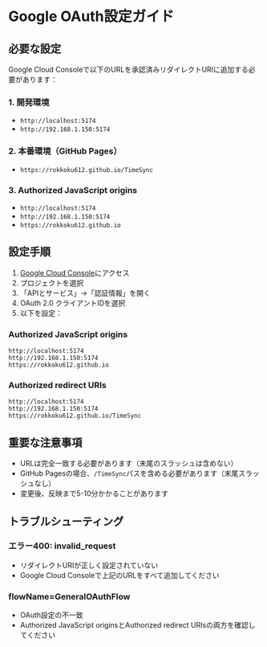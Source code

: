 # Google OAuth設定ガイド

## 必要な設定

Google Cloud Consoleで以下のURLを承認済みリダイレクトURIに追加する必要があります：

### 1. 開発環境
- `http://localhost:5174`
- `http://192.168.1.150:5174`

### 2. 本番環境（GitHub Pages）
- `https://rokkoku612.github.io/TimeSync`

### 3. Authorized JavaScript origins
- `http://localhost:5174`
- `http://192.168.1.150:5174`
- `https://rokkoku612.github.io`

## 設定手順

1. [Google Cloud Console](https://console.cloud.google.com/)にアクセス
2. プロジェクトを選択
3. 「APIとサービス」→「認証情報」を開く
4. OAuth 2.0 クライアントIDを選択
5. 以下を設定：

### Authorized JavaScript origins
```
http://localhost:5174
http://192.168.1.150:5174
https://rokkoku612.github.io
```

### Authorized redirect URIs
```
http://localhost:5174
http://192.168.1.150:5174
https://rokkoku612.github.io/TimeSync
```

## 重要な注意事項

- URLは完全一致する必要があります（末尾のスラッシュは含めない）
- GitHub Pagesの場合、`/TimeSync`パスを含める必要があります（末尾スラッシュなし）
- 変更後、反映まで5-10分かかることがあります

## トラブルシューティング

### エラー400: invalid_request
- リダイレクトURIが正しく設定されていない
- Google Cloud Consoleで上記のURLをすべて追加してください

### flowName=GeneralOAuthFlow
- OAuth設定の不一致
- Authorized JavaScript originsとAuthorized redirect URIsの両方を確認してください